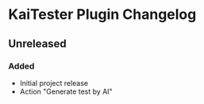 # KaiTester Plugin Changelog

## Unreleased

### Added

- Initial project release
- Action "Generate test by AI"